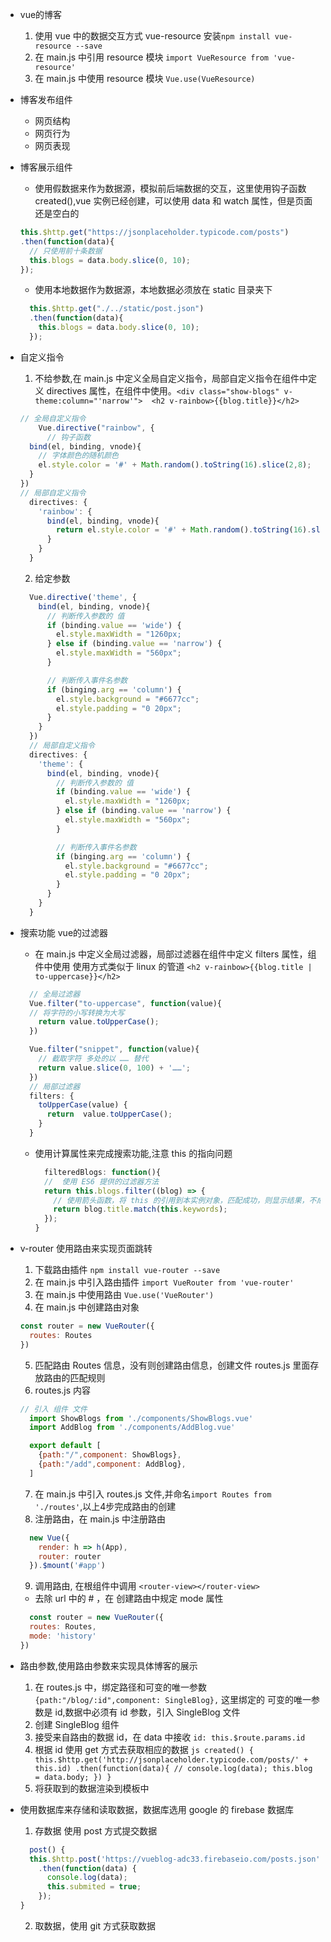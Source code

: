 - vue的博客
  1. 使用 vue 中的数据交互方式 vue-resource 安装`npm install vue-resource --save`
  2. 在 main.js 中引用 resource 模块 `import VueResource from 'vue-resource'`
  3. 在 main.js 中使用 resource 模块 `Vue.use(VueResource)`
- 博客发布组件
  - 网页结构
  - 网页行为
  - 网页表现
- 博客展示组件
  - 使用假数据来作为数据源，模拟前后端数据的交互，这里使用钩子函数 created(),vue 实例已经创建，可以使用 data 和 watch 属性，但是页面还是空白的 
  ```js
  this.$http.get("https://jsonplaceholder.typicode.com/posts")
  .then(function(data){
    // 只使用前十条数据
    this.blogs = data.body.slice(0, 10);
  });
  ```
  - 使用本地数据作为数据源，本地数据必须放在 static 目录夹下
  ```js
    this.$http.get("./../static/post.json")
    .then(function(data){
      this.blogs = data.body.slice(0, 10);
    });
  ```
- 自定义指令
  1. 不给参数,在 main.js 中定义全局自定义指令，局部自定义指令在组件中定义 directives 属性，在组件中使用。`<div class="show-blogs" v-theme:column="'narrow'">  <h2 v-rainbow>{{blog.title}}</h2>`
  ```js
  // 全局自定义指令
      Vue.directive("rainbow", {
        // 钩子函数
    bind(el, binding, vnode){
      // 字体颜色的随机颜色
      el.style.color = '#' + Math.random().toString(16).slice(2,8);
    }
  })
  // 局部自定义指令
    directives: {
      'rainbow': {
        bind(el, binding, vnode){
          return el.style.color = '#' + Math.random().toString(16).slice(2,8);
        }
      }
    }
  ```
  2. 给定参数
  ```js
    Vue.directive('theme', {
      bind(el, binding, vnode){
        // 判断传入参数的 值
        if (binding.value == 'wide') {
          el.style.maxWidth = "1260px;
        } else if (binding.value == 'narrow') {
          el.style.maxWidth = "560px";
        }

        // 判断传入事件名参数
        if (binging.arg == 'column') {
          el.style.background = "#6677cc";
          el.style.padding = "0 20px";
        }
      }
    })
    // 局部自定义指令
    directives: {
      'theme': {
        bind(el, binding, vnode){
          // 判断传入参数的 值
          if (binding.value == 'wide') {
            el.style.maxWidth = "1260px;
          } else if (binding.value == 'narrow') {
            el.style.maxWidth = "560px";
          }

          // 判断传入事件名参数
          if (binging.arg == 'column') {
            el.style.background = "#6677cc";
            el.style.padding = "0 20px";
          }
        }
      }
    }
  ```
- 搜索功能 vue的过滤器
  - 在 main.js 中定义全局过滤器，局部过滤器在组件中定义 filters 属性，组件中使用 使用方式类似于 linux 的管道 `<h2 v-rainbow>{{blog.title | to-uppercase}}</h2>`
  ```js
    // 全局过滤器
    Vue.filter("to-uppercase", function(value){
    // 将字符的小写转换为大写
      return value.toUpperCase();
    })

    Vue.filter("snippet", function(value){
      // 截取字符 多处的以 …… 替代
      return value.slice(0, 100) + '……';
    })  
    // 局部过滤器 
    filters: {
      toUpperCase(value) {
        return  value.toUpperCase();
      }
    }
  ```
  - 使用计算属性来完成搜索功能,注意 this 的指向问题
    ```js
      filteredBlogs: function(){
      //  使用 ES6 提供的过滤器方法
      return this.blogs.filter((blog) => {
        // 使用箭头函数，将 this 的引用到本实例对象，匹配成功，则显示结果，不成功则显示全部数据
        return blog.title.match(this.keywords);
      });
    }
    ```
- v-router 使用路由来实现页面跳转
  1. 下载路由插件 `npm install vue-router --save`
  2. 在 main.js 中引入路由插件 `import VueRouter from 'vue-router'`
  3. 在 main.js 中使用路由 `Vue.use('VueRouter')`
  4. 在 main.js 中创建路由对象
  ```js
  const router = new VueRouter({
    routes: Routes
  })
  ```
  5. 匹配路由 Routes 信息，没有则创建路由信息，创建文件 routes.js 里面存放路由的匹配规则
  6. routes.js 内容
  ```js
  // 引入 组件 文件
    import ShowBlogs from './components/ShowBlogs.vue'
    import AddBlog from './components/AddBlog.vue'

    export default [
      {path:"/",component: ShowBlogs},
      {path:"/add",component: AddBlog},
    ]
  ```
  7. 在 main.js 中引入 routes.js 文件,并命名`import Routes from './routes'`,以上4步完成路由的创建
  8. 注册路由，在 main.js 中注册路由 
  ```js
    new Vue({
      render: h => h(App),
      router: router
    }).$mount('#app')
  ```
  9. 调用路由, 在根组件中调用 `<router-view></router-view>`
  - 去除 url 中的 # ，在 创建路由中规定 mode 属性
  ```js
    const router = new VueRouter({
    routes: Routes,
    mode: 'history'
  })
  ```
- 路由参数,使用路由参数来实现具体博客的展示
  
  1. 在 routes.js 中，绑定路径和可变的唯一参数 `{path:"/blog/:id",component: SingleBlog},` 这里绑定的 可变的唯一参数是 id,数据中必须有 id 参数，引入 SingleBlog 文件
  2. 创建 SingleBlog 组件
    1. 接受来自路由的数据 id，在 data 中接收 `id: this.$route.params.id`
    2. 根据 id 使用 get 方式去获取相应的数据
      ```js
        created() {
          this.$http.get('http://jsonplaceholder.typicode.com/posts/' + this.id)
            .then(function(data){
              // console.log(data);
              this.blog = data.body;
            })
        }
      ```
    3. 将获取到的数据渲染到模板中
- 使用数据库来存储和读取数据，数据库选用 google 的 firebase 数据库
  1. 存数据 使用 post 方式提交数据
    ```js
      post() {
      this.$http.post('https://vueblog-adc33.firebaseio.com/posts.json',this.blog)
        .then(function(data) {
          console.log(data);
          this.submited = true;
        });
    }
    ```
  2. 取数据，使用 git 方式获取数据
    ```js
      
    ```